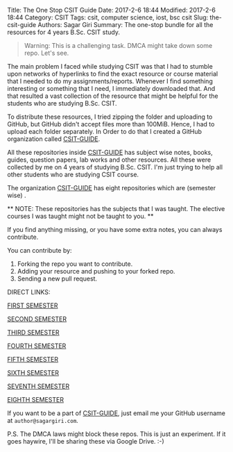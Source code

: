 Title: The One Stop CSIT Guide
Date: 2017-2-6 18:44
Modified: 2017-2-6 18:44
Category: CSIT
Tags: csit, computer science, iost, bsc csit
Slug: the-csit-guide
Authors: Sagar Giri
Summary: The one-stop bundle for all the resources for 4 years B.Sc. CSIT study.

> Warning: This is a challenging task. DMCA might take down some repo. Let's see.

The main problem I faced while studying CSIT was that I had to stumble upon networks of hyperlinks to find the exact resource or course material that I needed to do my assignments/reports. Whenever I find something interesting or something that I need, I immediately downloaded that. And that resulted a vast collection of the resource that might be helpful for the students who are studying B.Sc. CSIT.

To distribute these resources, I tried zipping the folder and uploading to GitHub, but GitHub didn't accept files more than 100MiB. Hence, I had to upload each folder separately. In Order to do that I created a GitHub organization called [CSIT-GUIDE].

All these repositories inside [CSIT-GUIDE] has subject wise notes, books, guides, question papers, lab works and other resources. All these were collected by me on 4 years of studying B.Sc. CSIT. I'm just trying to help all other students who are studying CSIT course.

The organization [CSIT-GUIDE] has eight repositories which are (semester wise) .

** NOTE: These repositories has the subjects that I was taught. The elective courses I was taught might not be taught to you. **

If you find anything missing, or you have some extra notes, you can always contribute.

You can contribute by:

1. Forking the repo you want to contribute.
2. Adding your resource and pushing to your forked repo.
3. Sending a new pull request.


DIRECT LINKS:

[FIRST SEMESTER](https://github.com/CSIT-GUIDE/FIRST_SEMESTER)

[SECOND SEMESTER](https://github.com/CSIT-GUIDE/SECOND_SEMESTER)

[THIRD SEMESTER](https://github.com/CSIT-GUIDE/THIRD_SEMESTER)

[FOURTH SEMESTER](https://github.com/CSIT-GUIDE/FOURTH_SEMESTER)

[FIFTH SEMESTER](https://github.com/CSIT-GUIDE/FIFTH_SEMESTER)

[SIXTH SEMESTER](https://github.com/CSIT-GUIDE/SIXTH_SEMESTER)

[SEVENTH SEMESTER](https://github.com/CSIT-GUIDE/SEVENTH_SEMESTER)

[EIGHTH SEMESTER](https://github.com/CSIT-GUIDE/EIGHTH_SEMESTER)

If you want to be a part of [CSIT-GUIDE], just email me your GitHub username at `author@sagargiri.com`.

P.S. The DMCA laws might block these repos. This is just an experiment. If it goes haywire, I'll be sharing these via Google Drive. :-)

[CSIT-GUIDE]: <https://github.com/CSIT-GUIDE>

